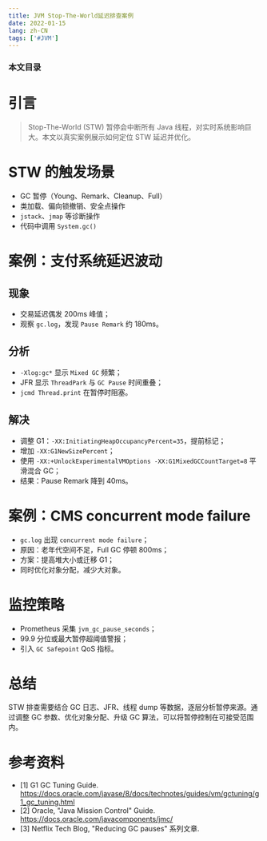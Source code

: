 ```yaml
---
title: JVM Stop-The-World延迟排查案例
date: 2022-01-15
lang: zh-CN
tags: ['#JVM']
---
```


### 本文目录
<!-- toc -->

# 引言
> Stop-The-World (STW) 暂停会中断所有 Java 线程，对实时系统影响巨大。本文以真实案例展示如何定位 STW 延迟并优化。

# STW 的触发场景
- GC 暂停（Young、Remark、Cleanup、Full）
- 类加载、偏向锁撤销、安全点操作
- `jstack`、`jmap` 等诊断操作
- 代码中调用 `System.gc()`

# 案例：支付系统延迟波动
## 现象
- 交易延迟偶发 200ms 峰值；
- 观察 `gc.log`，发现 `Pause Remark` 约 180ms。

## 分析
- `-Xlog:gc*` 显示 `Mixed GC` 频繁；
- JFR 显示 `ThreadPark` 与 `GC Pause` 时间重叠；
- `jcmd Thread.print` 在暂停时阻塞。

## 解决
- 调整 G1：`-XX:InitiatingHeapOccupancyPercent=35`，提前标记；
- 增加 `-XX:G1NewSizePercent`；
- 使用 `-XX:+UnlockExperimentalVMOptions -XX:G1MixedGCCountTarget=8` 平滑混合 GC；
- 结果：Pause Remark 降到 40ms。

# 案例：CMS concurrent mode failure
- `gc.log` 出现 `concurrent mode failure`；
- 原因：老年代空间不足，Full GC 停顿 800ms；
- 方案：提高堆大小或迁移 G1；
- 同时优化对象分配，减少大对象。

# 监控策略
- Prometheus 采集 `jvm_gc_pause_seconds`；
- 99.9 分位或最大暂停超阈值警报；
- 引入 `GC Safepoint` QoS 指标。

# 总结
STW 排查需要结合 GC 日志、JFR、线程 dump 等数据，逐层分析暂停来源。通过调整 GC 参数、优化对象分配、升级 GC 算法，可以将暂停控制在可接受范围内。

# 参考资料
- [1] G1 GC Tuning Guide. https://docs.oracle.com/javase/8/docs/technotes/guides/vm/gctuning/g1_gc_tuning.html
- [2] Oracle, "Java Mission Control" Guide. https://docs.oracle.com/javacomponents/jmc/
- [3] Netflix Tech Blog, "Reducing GC pauses" 系列文章.
